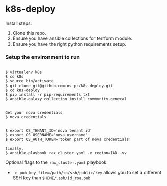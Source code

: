 # k8s-deploy


Install steps:
1. Clone this repo.
2. Ensure you have ansible collections for terrform module.
3. Ensure you have the right python requirements setup.


### Setup the environment to run

```

$ virtualenv k8s
$ cd k8s
$ source bin/activate
$ git clone git@github.com:os-pc/k8s-deploy.git
$ cd k8s-deploy
$ pip install -r pip-requirements.txt
$ ansible-galaxy collection install community.general


Get your nova credentials
$ nova credentials


$ export OS_TENANT_ID='nova tenant id'
$ export OS_USERNAME='nova username'
$ export OS_AUTH_TOKEN='token part of nova credentials'

finally,
$ ansible-playbook rax_cluster.yaml -e region=IAD -vv

```

Optional flags to the `rax_cluster.yaml` playbook:
- `-e pub_key_file=/path/to/ssh/public/key` allows you to set a different SSH key than `$HOME/.ssh/id_rsa.pub`


